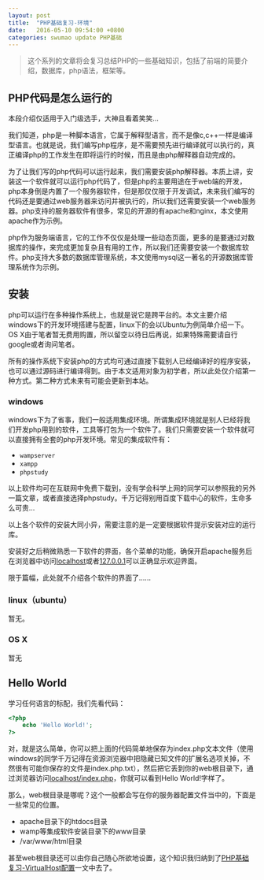 ```yaml
---
layout: post
title:  "PHP基础复习-环境"
date:   2016-05-10 09:54:00 +0800
categories: swumao update PHP基础
---
```

> 这个系列的文章将会复习总结PHP的一些基础知识，包括了前端的简要介绍，数据库，php语法，框架等。

## PHP代码是怎么运行的

本段介绍仅适用于入门级选手，大神且看着笑笑...

我们知道，php是一种脚本语言，它属于解释型语言，而不是像c,c++一样是编译型语言。也就是说，我们编写php程序，是不需要预先进行编译就可以执行的，真正编译php的工作发生在即将运行的时候，而且是由php解释器自动完成的。

为了让我们写的php代码可以运行起来，我们需要安装php解释器。本质上讲，安装这一个软件就可以运行php代码了，但是php的主要用途在于web端的开发，php本身倒是内置了一个服务器软件，但是那仅仅限于开发调试，未来我们编写的代码还是要通过web服务器来访问并被执行的，所以我们还需要安装一个web服务器。php支持的服务器软件有很多，常见的开源的有apache和nginx，本文使用apache作为示例。

php作为服务端语言，它的工作不仅仅是处理一些动态页面，更多的是要通过对数据库的操作，来完成更加复杂且有用的工作，所以我们还需要安装一个数据库软件。php支持大多数的数据库管理系统，本文使用mysql这一著名的开源数据库管理系统作为示例。

## 安装

php可以运行在多种操作系统上，也就是说它是跨平台的。本文主要介绍windows下的开发环境搭建与配置，linux下的会以Ubuntu为例简单介绍一下。OS X由于笔者暂无费用购置，所以留空以待日后再说，如果特殊需要请自行google或者询问笔者。

所有的操作系统下安装php的方式均可通过直接下载别人已经编译好的程序安装，也可以通过源码进行编译得到。由于本文适用对象为初学者，所以此处仅介绍第一种方式。第二种方式未来有可能会更新到本站。

### windows

windows下为了省事，我们一般适用集成环境。所谓集成环境就是别人已经将我们开发php用到的软件，工具等打包为一个软件了。我们只需要安装一个软件就可以直接拥有全套的php开发环境。常见的集成软件有：

- `wampserver`
- `xampp`
- `phpstudy`

以上软件均可在互联网中免费下载到，没有学会科学上网的同学可以参照我的另外一篇文章，或者直接选择phpstudy。千万记得别用百度下载中心的软件，生命多么可贵...

以上各个软件的安装大同小异，需要注意的是一定要根据软件提示安装对应的运行库。

安装好之后稍微熟悉一下软件的界面，各个菜单的功能，确保开启apache服务后在浏览器中访问[localhost](http://localhost)或者[127.0.0.1](http://127.0.0.1)可以正确显示欢迎界面。

限于篇幅，此处就不介绍各个软件的界面了......

### linux（ubuntu）

暂无。

### OS X

暂无

## Hello World

学习任何语言的标配，我们先看代码：

```php
<?php
    echo 'Hello World!';
?>
```
对，就是这么简单，你可以把上面的代码简单地保存为index.php文本文件（使用windows的同学千万记得在资源浏览器中把隐藏已知文件的扩展名选项关掉，不然很有可能你保存的文件是index.php.txt），然后把它丢到你的web根目录下，通过浏览器访问[localhost/index.php](http://localhost/index.php)，你就可以看到Hello World!字样了。

那么，web根目录是哪呢？这个一般都会写在你的服务器配置文件当中的，下面是一些常见的位置。

- apache目录下的htdocs目录
- wamp等集成软件安装目录下的www目录
- /var/www/html目录

甚至web根目录还可以由你自己随心所欲地设置，这个知识我归纳到了[PHP基础复习-VirtualHost配置](/swumao/update/php%E5%9F%BA%E7%A1%80/virtualhost/vhost/2016/05/07/PHP%E5%9F%BA%E7%A1%80%E5%A4%8D%E4%B9%A0-VirtualHost.html)一文中去了。
